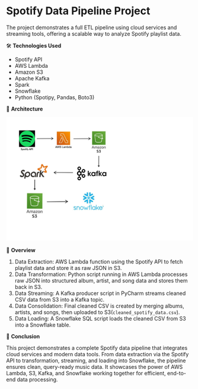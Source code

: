 # **Spotify Data Pipeline Project**
The project demonstrates a full ETL pipeline using cloud services and streaming tools, offering a scalable way to analyze Spotify playlist data.

 🛠 **Technologies Used**

- Spotify API
- AWS Lambda
- Amazon S3
- Apache Kafka
- Spark
- Snowflake
- Python (Spotipy, Pandas, Boto3)


🧱 **Architecture**

   ![Architecture Diagram](architecture.jpeg)

📖 **Overview**

1. Data Extraction: AWS Lambda function using the Spotify API to fetch playlist data and store it as raw JSON in S3.
2. Data Transformation: Python script running in AWS Lambda processes raw JSON into structured album, artist, and song data and stores them back in S3.
3. Data Streaming: A Kafka producer script in PyCharm streams cleaned CSV data from S3 into a Kafka topic.
4. Data Consolidation: Final cleaned CSV is created by merging albums, artists, and songs, then uploaded to S3(`cleaned_spotify_data.csv`).
5. Data Loading: A Snowflake SQL script loads the cleaned CSV from S3 into a Snowflake table.

📌 **Conclusion**

This project demonstrates a complete Spotify data pipeline that integrates cloud services and modern data tools. From data extraction via the Spotify API to transformation, streaming, and 
loading into Snowflake, the pipeline ensures clean, query-ready music data. It showcases the power of AWS Lambda, S3, Kafka, and Snowflake working together for efficient, end-to-end data
processing.
